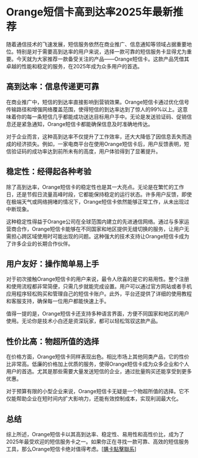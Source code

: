# Orange短信卡高到达率2025年最新推荐

随着通信技术的飞速发展，短信服务依然在商业推广、信息通知等领域占据重要地位。特别是对于需要高到达率的用户来说，选择一款可靠的短信服务卡显得尤为重要。今天就为大家推荐一款备受关注的产品——Orange短信卡。这款产品凭借其卓越的性能和稳定的服务，在2025年成为众多用户的首选。

## 高到达率：信息传递更可靠

在商业推广中，短信的到达率直接影响到营销效果。Orange短信卡通过优化信号传输路径和增强网络覆盖范围，使得短信的到达率达到了惊人的99%以上。这意味着你的每一条短信几乎都能成功送达目标用户手中。无论是发送验证码、促销信息还是紧急通知，Orange短信卡都能确保信息及时准确地传达。

对于企业而言，这种高到达率不仅提升了工作效率，还大大降低了因信息丢失而造成的经济损失。例如，一家电商平台在使用Orange短信卡后，用户反馈表明，短信验证码的成功率达到前所未有的高度，用户体验得到了显著提升。

## 稳定性：经得起各种考验

除了高到达率，Orange短信卡的稳定性也是其一大亮点。无论是在繁忙的工作日，还是节假日流量高峰时段，它都能保持稳定的运行状态。许多用户反馈，即使在极端天气或网络拥堵的情况下，Orange短信卡依然能够正常工作，从未出现过中断现象。

这种稳定性得益于Orange公司在全球范围内建立的先进通信网络。通过与多家运营商合作，Orange短信卡能够在不同国家和地区提供无缝切换的服务，让用户无需担心跨区域使用时可能出现的问题。这种强大的技术支持让Orange短信卡成为了许多企业的长期合作伙伴。

## 用户友好：操作简单易上手

对于初次接触Orange短信卡的用户来说，最令人欣喜的是它的易用性。整个注册和使用流程都非常简便，只需几步就能完成设置。用户可以通过官方网站或者手机应用程序轻松购买和管理自己的短信卡账户。此外，平台还提供了详细的使用教程和客服支持，确保每一位用户都能快速上手。

值得一提的是，Orange短信卡还支持多种语言界面，方便不同国家和地区的用户使用。无论你是技术小白还是资深玩家，都可以轻松驾驭这款产品。

## 性价比高：物超所值的选择

在价格方面，Orange短信卡同样表现出色。相比市场上其他同类产品，它的性价比非常高。低廉的价格加上优质的服务，使得Orange短信卡成为众多企业和个人用户的首选。尤其是那些需要大量发送短信的企业，通过批量购买还能享受到更多优惠。

对于预算有限的小型企业来说，Orange短信卡无疑是一个物超所值的选择。它不仅能帮助企业在短时间内扩大影响力，还能有效控制成本，实现利润最大化。

## 总结

综上所述，Orange短信卡以其高到达率、稳定性、易用性和高性价比，成为了2025年最受欢迎的短信服务卡之一。如果你正在寻找一款可靠、高效的短信服务工具，那么Orange短信卡绝对值得考虑。[[購卡點擊聯系](https://t.me/s/SXDXQF)]